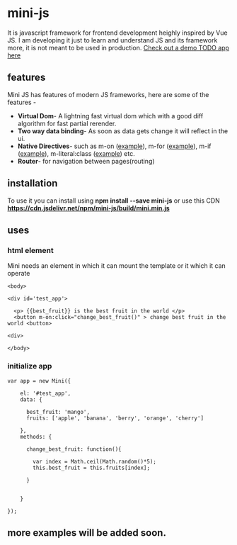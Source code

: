 # mini-js

It is javascript framework for frontend development heighly inspired by Vue JS. I am developing it just to learn and understand JS and its framework more, it is not meant to be used in production.
[Check out a demo TODO app here](https://jsfiddle.net/aadilhasan07/7a4d56qo/19/)

## features

Mini JS has features of modern JS frameworks, here are some of the features - 

* **Virtual Dom**- A lightning fast virtual dom which with a good diff algorithm for fast partial rerender.
* **Two way data binding**- As soon as data gets change it will reflect in the ui.
* **Native Directives**- such as m-on ([example](https://jsfiddle.net/aadilhasan07/2kfns190/8/)), m-for ([example](https://jsfiddle.net/aadilhasan07/rv205m1n/)), m-if ([example](https://jsfiddle.net/aadilhasan07/d7hfo4mx/)), m-literal:class ([example](https://jsfiddle.net/aadilhasan07/oy0cqedm/2/)) etc.
* **Router**- for navigation between pages(routing)

## installation

To use it you can install using **npm install --save mini-js** or use this CDN **https://cdn.jsdelivr.net/npm/mini-js/build/mini.min.js**

## uses

### html element

Mini needs an element in which it can mount the template or it which it can operate

```
<body>

<div id='test_app'>
  
  <p> {{best_fruit}} is the best fruit in the world </p>
  <button m-on:click="change_best_fruit()" > change best fruit in the world <button>

<div>

</body>
```


### initialize app
```
var app = new Mini({
    
    el: '#test_app',
    data: {
      
      best_fruit: 'mango',
      fruits: ['apple', 'banana', 'berry', 'orange', 'cherry']
      
    },
    methods: {
    
      change_best_fruit: function(){
      
        var index = Math.ceil(Math.random()*5);
        this.best_fruit = this.fruits[index];
      
      }
    
    
    }
    
});
```

## more examples will be added soon.
